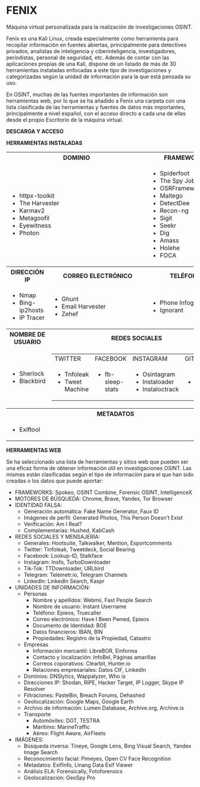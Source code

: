 # FENIX
Máquina virtual personalizada para la realización de investigaciones OSINT.

Fenix es una Kali Linux, creada especialmente como herramienta para recopilar información en fuentes abiertas, principalmente para detectives privados, analistas de inteligencia y ciberinteligencia, investigadores, periodistas, personal de seguridad, etc. Además de contar con las aplicaciones propias de una Kali, dispone de un listado de más de 30 herramientas instaladas enfocadas a este tipo de investigaciones y categorizadas según la unidad de información para la que está pensada su uso.

En OSINT, muchas de las fuentes importantes de información son herramientas web, por lo que se ha añadido a Fenix una carpeta con una lista clasificada de las herramientas y fuentes de datos más importantes, principalmente a nivel español, con el acceso directo a cada una de ellas desde el propio Escritorio de la máquina virtual.

**DESCARGA Y ACCESO**







**HERRAMIENTAS INSTALADAS**

<table>
    <tr>
        <th colspan="2">DOMINIO</th>
        <th>FRAMEWORKS</th>
    </tr>
    <tr>
        <td colspan="2">
            <ul>
                <li>httpx-toolkit</li>
                <li>The Harvester</li>
                <li>Karmav2</li>
                <li>Metagoofil</li>
                <li>Eyewitness</li>
                <li>Photon</li>
            </ul>
        </td>
        <td>
            <ul>
                <li>Spiderfoot</li>
                <li>The Spy Job</li>
                <li>OSRFramework</li>
                <li>Maltego</li>
                <li>DetectDee</li>
                <li>Recon-ng</li>
                <li>Sigit</li>
                <li>Seekr</li>
                <li>Dig</li>
                <li>Amass</li>
                <li>Holehe</li>
                <li>FOCA</li>
            </ul>
        </td>
    </tr>
    <tr>
        <th>DIRECCIÓN IP</th>
        <th>CORREO ELECTRÓNICO</th>
        <th>TELÉFONO</th>
    </tr>
    <tr>
        <td>
            <ul>
                <li>Nmap</li>
                <li>Bing-ip2hosts</li>
                <li>IP Tracer</li>
            </ul>
        </td>
        <td>
            <ul>
                <li>Ghunt</li>
                <li>Email Harvester</li>
                <li>Zehef</li>
            </ul>
        </td>
        <td>
            <ul>
                <li>Phone Infoga</li>
                <li>Ignorant</li>
            </ul>
        </td>
    </tr>
    <tr>
        <th>NOMBRE DE USUARIO</th>
        <th colspan="2">REDES SOCIALES</th>
    </tr>
    <tr>
        <td>
            <ul>
                <li>Sherlock</li>
                <li>Blackbird</li>
            </ul>
        </td>
        <td colspan="2">
            <table>
                <tr>
                    <td>TWITTER</td>
                    <td>FACEBOOK</td>
                    <td>INSTAGRAM</td>
                    <td>GITHUB</td>
                </tr>
                <tr>
                    <td>
                        <ul>
                            <li>Tnfoleak</li>
                            <li>Tweet Machine</li>
                        </ul>
                    </td>
                    <td>
                        <ul>
                            <li>fb-sleep-stats</li>
                        </ul>
                    </td>
                    <td>
                        <ul>
                            <li>Osintagram</li>
                            <li>Instaloader</li>
                            <li>Instaloctrack</li>
                        </ul>
                    </td>
                    <td>
                        <ul>
                            <li>Gitrecon</li>
                        </ul>
                    </td>
                </tr>
            </table>
        </td>
    </tr>
    <tr>
        <th colspan="3">METADATOS</th>
    </tr>
    <tr>
        <td colspan="3">
            <ul>
                <li>Exiftool</li>
            </ul>
        </td>
    </tr>
</table>

**HERRAMIENTAS WEB**

Se ha seleccionado una lista de herramientas y sitios web que pueden ser una eficaz forma de obtener información útil en investigaciones OSINT. Las mismas están clasificadas según el tipo de información para el que han sido creadas o los datos que puede aportar:

- FRAMEWORKS: Spokeo, OSINT Combine, Forensic OSINT, IntelligenceX
- MOTORES DE BÚSQUEDA: Chrome, Brave, Yandex, Tor Browser
- IDENTIDAD FALSA:
  - Generación automática: Fake Name Generator, Faux ID
  - Imágenes de perfil: Generated Photos, This Person Doesn’t Exist
  - Verificación: Am I Real?
  - Complementarias: Hushed, KabCash
- REDES SOCIALES Y MENSAJERÍA:
  - Generales: Hootsuite, Talkwalker, Mention, Exportcomments
  - Twitter: Tinfoleak, Tweetdeck, Social Bearing
  - Facebook: Lookup-ID, Stalkface
  - Instagram: Insfo, TurboDownloader
  - Tik-Tok: TTDownloader, URLbird
  - Telegram: Telemetr.io, Telegram Channels
  - LinkedIn: LinkedIn Search, Kaspr
- UNIDADES DE INFORMACIÓN:
  - Personas
    - Nombre y apellidos: Webmii, Fast People Search
    - Nombre de usuario: Instant Username
    - Teléfono: Epieos, Truecaller
    - Correo electrónico: Have I Been Pwned, Epieos
    - Documento de Identidad: BOE
    - Datos financieros: IBAN, BIN
    - Propiedades: Registro de la Propiedad, Catastro
  - Empresas
    - Información mercantil: LibreBOR, Einforma
    - Contacto y localización: InfoBel, Páginas amarillas
    - Correos coporativos: Clearbit, Hunter.io
    - Relaciones empresariales: Datos CIF, LinkedIn
  - Dominios: DNSlytics, Wappalyzer, Who is
  - Direcciones IP: Shodan, RIPE, Hacker Target, IP Logger, Skype IP Resolver
  - Filtraciones: PasteBin, Breach Forums, Dehashed
  - Geolocalización: Google Maps, Google Earth
  - Archivo de información: Lumen Database, Archive.org, Archive.is
  - Transporte
    - Automóviles: DGT, TESTRA
    - Marítimo: MarineTraffic
    - Aéreo: Flight Aware, AirFleets
- IMÁGENES:
  - Búsqueda inversa: Tineye, Google Lens, Bing Visual Search, Yandex Image Search
  - Reconocimiento facial: Pimeyes, Open CV Face Recognition
  - Metadatos: ExifInfo, Linang Data Exif Viewer
  - Análisis ELA: Forensically, Fotoforensics
  - Geolocalización: GeoSpy Pro
